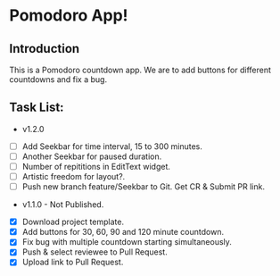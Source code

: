 # Pomodoro App!

## Introduction
This is a Pomodoro countdown app. We are to add buttons for different countdowns and fix a bug.

## Task List:
- v1.2.0
- [ ] Add Seekbar for time interval, 15 to 300 minutes.
- [ ] Another Seekbar for paused duration.
- [ ] Number of repititions in EditText widget.
- [ ] Artistic freedom for layout?.
- [ ] Push new branch feature/Seekbar to Git. Get CR & Submit PR link.

- v1.1.0 - Not Published.
- [x] Download project template.
- [x] Add buttons for 30, 60, 90 and 120 minute countdown.
- [x] Fix bug with multiple countdown starting simultaneously.
- [x] Push & select reviewee to Pull Request.
- [x] Upload link to Pull Request.
